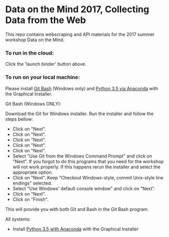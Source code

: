 # Data on the Mind 2017, Collecting Data from the Web

This repo contains webscraping and API materials for the 2017 summer workshop Data on the Mind.

### To run in the cloud:
Click the 'launch binder' button above.

### To run on your local machine:

Please install [Git Bash](https://git-for-windows.github.io) (Windows only) and [Python 3.5 via Anaconda](https://www.continuum.io/downloads) with the Graphical Installer. 

Git Bash (Windows ONLY):

Download the Git for Windows installer.
Run the installer and follow the steps bellow:

* Click on "Next".
* Click on "Next".
* Click on "Next".
* Click on "Next".
* Click on "Next".
* Select "Use Git from the Windows Command Prompt" and click on "Next". If you forgot to do this programs that you need for the workshop will not work properly. If this happens rerun the installer and select the appropriate option.
* Click on "Next". Keep "Checkout Windows-style, commit Unix-style line endings" selected.
* Select "Use Windows' default console window" and click on "Next".
* Click on "Next".
* Click on "Finish".

This will provide you with both Git and Bash in the Git Bash program.

All systems:

* Install [Python 3.5 with Anaconda](https://www.continuum.io/downloads) with the Graphical Installer
